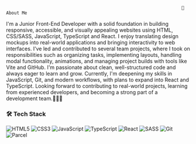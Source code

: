                                                                        💼 About Me
I'm a Junior Front-End Developer with a solid foundation in building responsive, accessible, and visually appealing websites using HTML, CSS/SASS, JavaScript, TypeScript and React. I enjoy translating design mockups into real-world applications and bringing interactivity to web interfaces.
I’ve led and contributed to several team projects, where I took on responsibilities such as organizing tasks, implementing layouts, handling modal functionality, animations, and managing project builds with tools like Vite and GitHub.
I'm passionate about clean, well-structured code and always eager to learn and grow. Currently, I'm deepening my skills in JavaScript, Git, and modern workflows, with plans to expand into React and TypeScript.
Looking forward to contributing to real-world projects, learning from experienced developers, and becoming a strong part of a development team.🚀🚀🚀
                                                    
### 🛠 Tech Stack
![HTML5](https://img.shields.io/badge/HTML5-E34F26?style=flat&logo=html5&logoColor=white)
![CSS3](https://img.shields.io/badge/CSS3-1572B6?style=flat&logo=css3&logoColor=white)
![JavaScript](https://img.shields.io/badge/JavaScript-F7DF1E?style=flat&logo=javascript&logoColor=black)
![TypeScript](https://img.shields.io/badge/TypeScript-3178C6?style=flat&logo=typescript&logoColor=white)
![React](https://img.shields.io/badge/React-20232A?style=flat&logo=react&logoColor=61DAFB)
![SASS](https://img.shields.io/badge/SASS-CC6699?style=flat&logo=sass&logoColor=white)
![Git](https://img.shields.io/badge/Git-F05032?style=flat&logo=git&logoColor=white)
![Parcel](https://img.shields.io/badge/Parcel-5B46F8?style=flat&logo=parcel&logoColor=white)
                                    
